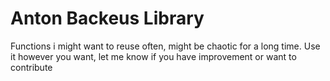 # Anton Backeus Library
Functions i might want to reuse often, might be chaotic for a long time. Use it however you want, let me know if you have improvement or want to contribute
